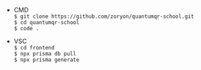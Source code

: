 - CMD </br>
`$ git clone https://github.com/zoryon/quantumqr-school.git` </br>
`$ cd quantumqr-school` </br>
`$ code .` </br>

- VSC </br>
`$ cd frontend` </br>
`$ npx prisma db pull` </br>
`$ npx prisma generate` </br>